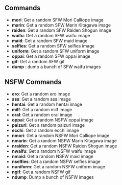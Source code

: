 ## Commands


- **mori**: Get a random SFW Mori Calliope image
- **marin**: Get a random SFW Marin Kitagawa image
- **raiden**: Get a random SFW Raiden Shogun image
- **waifu**: Get a random SFW waifu image
- **maid**: Get a random SFW maid image
- **selfies**: Get a random SFW selfies image
- **uniform**: Get a random SFW uniform image
- **oppai**: Get a random SFW oppai image
- **gif**: Get a random SFW gif
- **dump** : dump a bunch of SFW waifu images

## NSFW Commands

- **ero**: Get a random ero image
- **ass**: Get a random ass image
- **hentai**: Get a random hentai image
- **milf**: Get a random milf image
- **oral**: Get a random oral image
- **oppai**: Get a random NSFW oppai image
- **paizuri**: Get a random paizuri image
- **ecchi**: Get a random ecchi image
- **nmori**: Get a random NSFW Mori Calliope image
- **nmarin**: Get a random NSFW Marin Kitagawa image
- **nraiden**: Get a random NSFW Raiden Shogun image
- **nwaifu**: Get a random NSFW waifu image
- **nmaid**: Get a random NSFW maid image
- **nselfies**: Get a random NSFW selfies image
- **nuniform**: Get a random NSFW uniform image
- **ngif**: Get a random NSFW gif
- **ndump**: Dump a bunch of NSFW images
